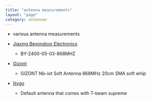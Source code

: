 ```yaml
---
title: "antenna measurements"
layout: "page"
category: antennae
---
```


* various antenna measurements

* [Jiaxing Beyondoor Electronics](beyondoor)
  * BY-2400-05-03-868MHZ
* [Gizont](gizont)
  * GIZONT Nb-iot Soft Antenna 868MHz 20cm SMA soft whip
* [lilygo](lilygo)
  * Default antenna that comes with T-beam supreme
